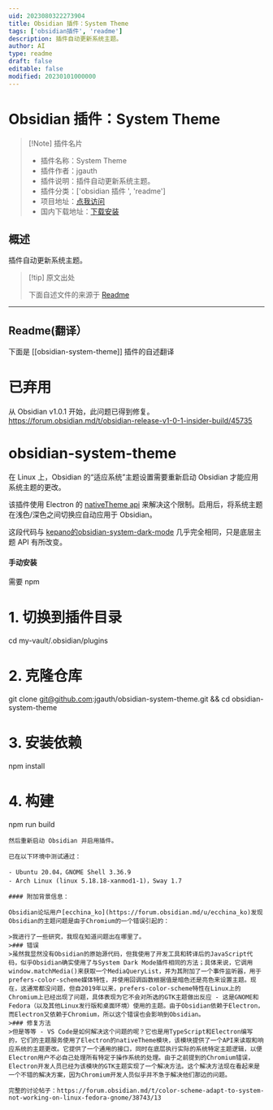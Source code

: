 ```yaml
---
uid: 2023080322273904
title: Obsidian 插件：System Theme
tags: ['obsidian插件', 'readme']
description: 插件自动更新系统主题。
author: AI
type: readme
draft: false
editable: false
modified: 20230101000000
---
```


# Obsidian 插件：System Theme

> [!Note] 插件名片
> - 插件名称：System Theme
> - 插件作者：jgauth
> - 插件说明：插件自动更新系统主题。
> - 插件分类：['obsidian 插件 ', 'readme']
> - 项目地址：[点我访问](https://github.com/jgauth/obsidian-system-theme)
> - 国内下载地址：[下载安装](https://pkmer.cn/products/plugin/pluginMarket/?obsidian-system-theme)

## 概述

插件自动更新系统主题。

> [!tip] 原文出处
>
>下面自述文件的来源于 [Readme](https://ghproxy.net/https://raw.githubusercontent.com/jgauth/obsidian-system-theme/master/README.md)
>

---

## Readme(翻译）

下面是 [[obsidian-system-theme]] 插件的自述翻译

# 已弃用

从 Obsidian v1.0.1 开始，此问题已得到修复。<https://forum.obsidian.md/t/obsidian-release-v1-0-1-insider-build/45735>

# obsidian-system-theme

在 Linux 上，Obsidian 的“适应系统”主题设置需要重新启动 Obsidian 才能应用系统主题的更改。

该插件使用 Electron 的 [nativeTheme api](https://www.electronjs.org/docs/latest/api/native-theme) 来解决这个限制。启用后，将系统主题在浅色/深色之间切换应自动应用于 Obsidian。

这段代码与 [kepano的obsidian-system-dark-mode](https://github.com/kepano/obsidian-system-dark-mode) 几乎完全相同，只是底层主题 API 有所改变。

#### 手动安装

需要 npm

# 1. 切换到插件目录

cd my-vault/.obsidian/plugins

# 2. 克隆仓库

git clone git@github.com:jgauth/obsidian-system-theme.git && cd obsidian-system-theme

# 3. 安装依赖

npm install

# 4. 构建

npm run build

```
然后重新启动 Obsidian 并启用插件。

已在以下环境中测试通过：

- Ubuntu 20.04，GNOME Shell 3.36.9
- Arch Linux (linux 5.18.18-xanmod1-1)，Sway 1.7

#### 附加背景信息：

Obsidian论坛用户[ecchina_ko](https://forum.obsidian.md/u/ecchina_ko)发现Obsidian的主题问题是由于Chromium的一个错误引起的：

>我进行了一些研究，我现在知道问题出在哪里了。
>### 错误
>虽然我显然没有Obsidian的原始源代码，但我使用了开发工具和转译后的JavaScript代码，似乎Obsidian确实使用了与System Dark Mode插件相同的方法；具体来说，它调用window.matchMedia()来获取一个MediaQueryList，并为其附加了一个事件监听器，用于prefers-color-scheme媒体特性，并使用回调函数根据值是暗色还是亮色来设置主题。现在，这通常都没问题，但自2019年以来，prefers-color-scheme特性在Linux上的Chromium上已经出现了问题，具体表现为它不会对所选的GTK主题做出反应 - 这是GNOME和Fedora（以及其他Linux发行版和桌面环境）使用的主题。由于Obsidian依赖于Electron，而Electron又依赖于Chromium，所以这个错误也会影响到Obsidian。
>### 修复方法
>但是等等 - VS Code是如何解决这个问题的呢？它也是用TypeScript和Electron编写的，它们的主题服务使用了Electron的nativeTheme模块，该模块提供了一个API来读取和响应系统的主题更改。它提供了一个通用的接口，同时在底层执行实际的系统特定主题逻辑，以便Electron用户不必自己处理所有特定于操作系统的处理。由于之前提到的Chromium错误，Electron开发人员已经为该模块的GTK主题实现了一个解决方法。这个解决方法现在看起来是一个不错的解决方案，因为Chromium开发人员似乎并不急于解决他们那边的问题。

完整的讨论帖子：https://forum.obsidian.md/t/color-scheme-adapt-to-system-not-working-on-linux-fedora-gnome/38743/13




